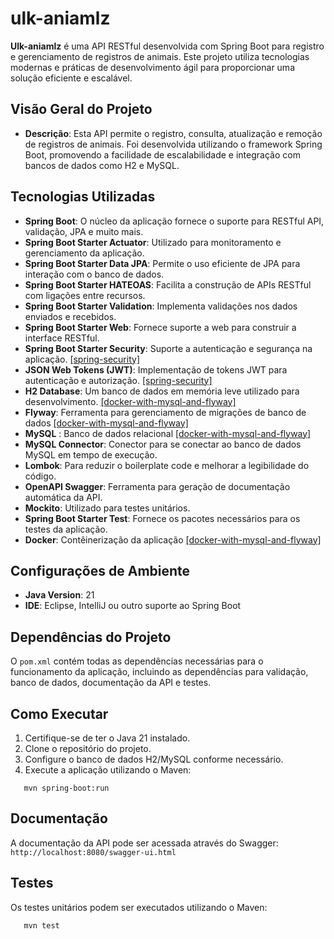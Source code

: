 # ulk-aniamlz

**Ulk-aniamlz** é uma API RESTful desenvolvida com Spring Boot para registro e gerenciamento de registros de animais.
Este projeto utiliza tecnologias modernas e práticas de desenvolvimento ágil para proporcionar uma solução eficiente e
escalável.

## Visão Geral do Projeto

- **Descrição**: Esta API permite o registro, consulta, atualização e remoção de registros de animais. Foi desenvolvida
  utilizando o framework Spring Boot, promovendo a facilidade de escalabilidade e integração com bancos de dados como H2
  e MySQL.

## Tecnologias Utilizadas

- **Spring Boot**: O núcleo da aplicação fornece o suporte para RESTful API, validação, JPA e muito mais.
- **Spring Boot Starter Actuator**: Utilizado para monitoramento e gerenciamento da aplicação.
- **Spring Boot Starter Data JPA**: Permite o uso eficiente de JPA para interação com o banco de dados.
- **Spring Boot Starter HATEOAS**: Facilita a construção de APIs RESTful com ligações entre recursos.
- **Spring Boot Starter Validation**: Implementa validações nos dados enviados e recebidos.
- **Spring Boot Starter Web**: Fornece suporte a web para construir a interface RESTful.
- **Spring Boot Starter Security**: Suporte a autenticação e segurança na
  aplicação. [[spring-security]](https://github.com/villson-junior/ulk-animalz/tree/feature/spring-security)
- **JSON Web Tokens (JWT)**: Implementação de tokens JWT para autenticação e
  autorização. [[spring-security]](https://github.com/villson-junior/ulk-animalz/tree/feature/spring-security)
- **H2 Database**: Um banco de dados em memória leve utilizado para
  desenvolvimento.  [[docker-with-mysql-and-flyway]](https://github.com/villson-junior/ulk-animalz/tree/feature/docker-with-mysql-and-flyway)
- **Flyway**: Ferramenta para gerenciamento de migrações de banco de
  dados [[docker-with-mysql-and-flyway]](https://github.com/villson-junior/ulk-animalz/tree/feature/docker-with-mysql-and-flyway)
- **MySQL** : Banco de dados
  relacional [[docker-with-mysql-and-flyway]](https://github.com/villson-junior/ulk-animalz/tree/feature/docker-with-mysql-and-flyway)
- **MySQL Connector**: Conector para se conectar ao banco de dados MySQL em tempo de execução.
- **Lombok**: Para reduzir o boilerplate code e melhorar a legibilidade do código.
- **OpenAPI Swagger**: Ferramenta para geração de documentação automática da API.
- **Mockito**: Utilizado para testes unitários.
- **Spring Boot Starter Test**: Fornece os pacotes necessários para os testes da aplicação.
- **Docker**: Contêinerização da
  aplicação  [[docker-with-mysql-and-flyway]](https://github.com/villson-junior/ulk-animalz/tree/feature/docker-with-mysql-and-flyway)

## Configurações de Ambiente

- **Java Version**: 21
- **IDE**: Eclipse, IntelliJ ou outro suporte ao Spring Boot

## Dependências do Projeto

O `pom.xml` contém todas as dependências necessárias para o funcionamento da aplicação, incluindo as dependências para
validação, banco de dados, documentação da API e testes.

## Como Executar

1. Certifique-se de ter o Java 21 instalado.
2. Clone o repositório do projeto.
3. Configure o banco de dados H2/MySQL conforme necessário.
4. Execute a aplicação utilizando o Maven:

```console
   mvn spring-boot:run
```

## Documentação

A documentação da API pode ser acessada através do Swagger: `http://localhost:8080/swagger-ui.html`

## Testes

Os testes unitários podem ser executados utilizando o Maven:

```console
   mvn test
```